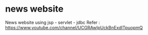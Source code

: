 # news website
News website using jsp - servlet - jdbc
Refer : https://www.youtube.com/channel/UCGRAwIpUckBnExdITpuopmQ
